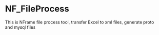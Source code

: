 # NF_FileProcess
This is NFrame file process tool, transfer Excel to xml files, generate proto and mysql files
